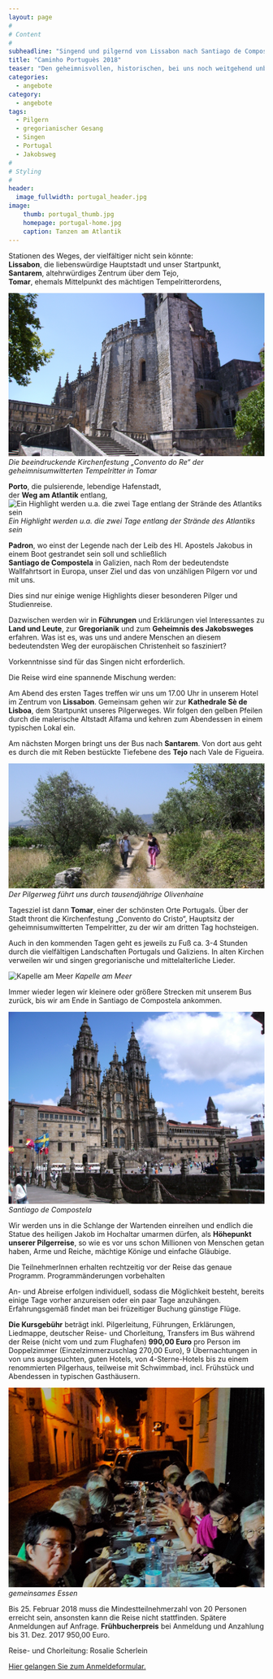 ```yaml
---
layout: page
#
# Content
#
subheadline: "Singend und pilgernd von Lissabon nach Santiago de Compostela vom 6. bis 15. Juli 2018"
title: "Caminho Portuguès 2018"
teaser: "Den geheimnisvollen, historischen, bei uns noch weitgehend unbekannte historische Jakobsweg durch Portugal und Galizien gehen: Zehntägige Pilger- und Studienreise in der genialen Kombination von Wandern und Singen gregorianischer und mittelalterlicher Gesänge in alten Kirchen."
categories:
  - angebote
category:
  - angebote
tags:
  - Pilgern
  - gregorianischer Gesang
  - Singen
  - Portugal
  - Jakobsweg
#
# Styling
#
header:
  image_fullwidth: portugal_header.jpg
image:
    thumb: portugal_thumb.jpg
    homepage: portugal-home.jpg
    caption: Tanzen am Atlantik 
---
```


Stationen des Weges, der vielfältiger nicht sein könnte:  
**Lissabon**, die liebenswürdige Hauptstadt und unser Startpunkt,  
**Santarem**, altehrwürdiges Zentrum über dem Tejo,  
**Tomar**, ehemals Mittelpunkt des mächtigen Tempelritterordens,  

![Die beeindruckende Kirchenfestung „Convento do Re“ der geheimnisumwitterten Tempelritter in Tomar](/images/scherleinport6_schmal.JPG)
*Die beeindruckende Kirchenfestung „Convento do Re“ der geheimnisumwitterten Tempelritter in Tomar*

**Porto**, die pulsierende, lebendige Hafenstadt,  
der **Weg am Atlantik** entlang,  
![Ein Highlight werden u.a. die zwei Tage entlang der Strände des Atlantiks sein](/images/PortugalWegAmAtlantik_schmal.JPG)
*Ein Highlight werden u.a. die zwei Tage entlang der Strände des Atlantiks sein*

**Padron**, wo einst der Legende nach der Leib des Hl. Apostels Jakobus in einem Boot gestrandet sein soll
und schließlich  
**Santiago de Compostela** in Galizien, nach Rom der bedeutendste Wallfahrtsort in Europa, unser Ziel und das von unzähligen Pilgern vor und mit uns.

Dies sind nur einige wenige Highlights dieser besonderen Pilger und Studienreise.

Dazwischen werden wir in **Führungen** und Erklärungen viel Interessantes zu **Land und Leute**, zur **Gregorianik** und zum **Geheimnis des Jakobsweges** erfahren. Was ist es, was uns und andere Menschen an diesem bedeutendsten Weg der europäischen Christenheit so fasziniert?

Vorkenntnisse sind für das Singen nicht erforderlich.

Die Reise wird eine spannende Mischung werden:

Am Abend des ersten Tages treffen wir uns um 17.00 Uhr in unserem Hotel im Zentrum von **Lissabon**. Gemeinsam gehen wir zur **Kathedrale Sè de Lisboa**, dem Startpunkt unseres Pilgerweges.
Wir folgen den gelben Pfeilen durch die malerische Altstadt Alfama und kehren zum Abendessen in einem typischen Lokal ein.

Am nächsten Morgen bringt uns der Bus nach **Santarem**. Von dort aus geht es durch die mit Reben bestückte Tiefebene des **Tejo** nach Vale de Figueira.

![Der Pilgerweg führt uns durch tausendjährige Olivenhaine](/images/scherleinport2-schmal.JPG)
*Der Pilgerweg führt uns durch tausendjährige Olivenhaine*

Tagesziel ist dann **Tomar**, einer der schönsten Orte Portugals. Über der Stadt thront die Kirchenfestung „Convento do Cristo“, Hauptsitz der geheimnisumwitterten Tempelritter, zu der wir am dritten Tag hochsteigen.

Auch in den kommenden Tagen geht es jeweils zu Fuß ca. 3-4 Stunden durch die vielfältigen Landschaften Portugals und Galiziens. In alten Kirchen verweilen wir und singen gregorianische und mittelalterliche Lieder.

![Kapelle am Meer](/images/PortugalKapelleAmMeer_schmal.JPG)
*Kapelle am Meer*

Immer wieder legen wir kleinere oder größere Strecken mit unserem Bus zurück, bis wir am Ende in Santiago de Compostela ankommen.

![Santiago de Compostela](/images/scherleinport16.JPG)
*Santiago de Compostela*

Wir werden uns in die Schlange der Wartenden einreihen und endlich die Statue des heiligen Jakob im Hochaltar umarmen dürfen, als **Höhepunkt unserer Pilgerreise**, so wie es vor uns schon Millionen von Menschen getan haben, Arme und Reiche, mächtige Könige und einfache Gläubige.

Die TeilnehmerInnen erhalten rechtzeitig vor der Reise das genaue Programm.
Programmänderungen vorbehalten

An- und Abreise erfolgen individuell, sodass die Möglichkeit besteht, bereits einige Tage vorher anzureisen oder ein paar Tage anzuhängen. Erfahrungsgemäß findet man bei früzeitiger Buchung günstige Flüge.  

**Die Kursgebühr** beträgt inkl. Pilgerleitung, Führungen, Erklärungen, Liedmappe, deutscher Reise- und Chorleitung, Transfers im Bus während der Reise (nicht vom und zum Flughafen) **990,00 Euro** pro Person im Doppelzimmer (Einzelzimmerzuschlag 270,00 Euro), 9 Übernachtungen in von uns ausgesuchten, guten Hotels, von 4-Sterne-Hotels bis zu einem renommierten Pilgerhaus, teilweise mit Schwimmbad, incl. Frühstück und Abendessen in typischen Gasthäusern.  

![Gemeinsames Essen](/images/portugal_gemeinsames_essen.jpg)
*gemeinsames Essen*

Bis 25. Februar 2018 muss die Mindestteilnehmerzahl von 20 Personen erreicht sein, ansonsten kann die Reise nicht stattfinden. Spätere Anmeldungen auf Anfrage. **Frühbucherpreis** bei Anmeldung und Anzahlung bis 31. Dez. 2017 950,00 Euro.  

Reise- und Chorleitung: Rosalie Scherlein

[Hier gelangen Sie zum Anmeldeformular.](/anmeldung/)
